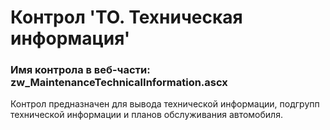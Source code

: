 ﻿---
description: 2.4.9.1
---
# Контрол 'ТО. Техническая информация'
### Имя контрола в веб-части: zw_MaintenanceTechnicalInformation.ascx
Контрол предназначен для вывода технической информации, подгрупп технической информации и планов обслуживания автомобиля.

